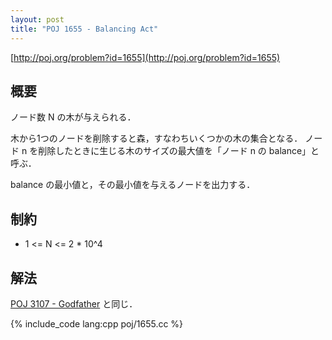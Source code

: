 ```yaml
---
layout: post
title: "POJ 1655 - Balancing Act"
---
```

[http://poj.org/problem?id=1655](http://poj.org/problem?id=1655)

## 概要
ノード数 N の木が与えられる．

木から1つのノードを削除すると森，すなわちいくつかの木の集合となる．
ノード n を削除したときに生じる木のサイズの最大値を「ノード n の balance」と呼ぶ．

balance の最小値と，その最小値を与えるノードを出力する．

## 制約
- 1 <= N <= 2 \* 10^4

## 解法
[POJ 3107 - Godfather](/blog/poj-3107/) と同じ．

{% include_code lang:cpp poj/1655.cc %}
